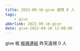 ```yaml
---
title: 2022-09-16-give 違規 0 人
tags:
    - give
abbrlink: 2022-09-16-give
date: give-2022-09-16 12:00:00
---
```

give 板 [板規連結](https://www.ptt.cc/bbs/give/M.1612495900.A.C32.html)
昨天違規 0 人
